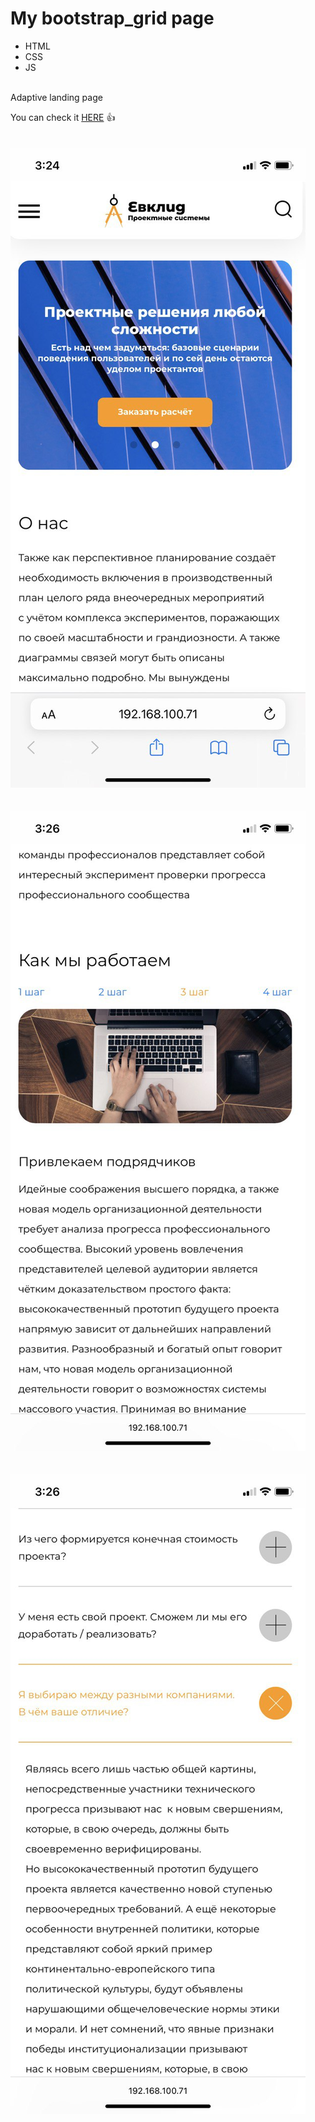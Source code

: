 # My bootstrap_grid page

- HTML
- CSS
- JS
<br>
Adaptive landing page

You can check it [HERE](https://artemtricks.github.io/Portfolio_bootstrap_grid/) :+1:
<br>
<br>
<br>
![screenshots](https://github.com/artemtricks/Portfolio_landing_page/blob/main/phone-screenshot/photo_2022-12-08_16-19-59.jpg)
<br>
<br>
<br>
![screenshots](https://github.com/artemtricks/Portfolio_landing_page/blob/main/phone-screenshot/photo_2022-12-08_16-20-47.jpg)
<br>
<br>
<br>
![screenshots](https://github.com/artemtricks/Portfolio_landing_page/blob/main/phone-screenshot/photo_2022-12-08_16-20-53.jpg)

